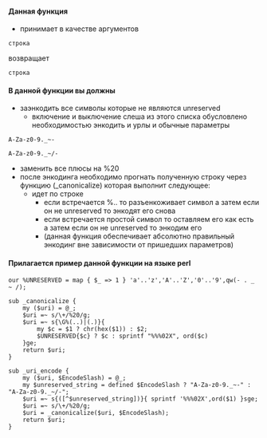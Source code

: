 #### Данная функция
- принимает в качестве аргументов
```
строка
```
возвращает
```
строка
```
#### В данной функции вы должны
- заэнкодить все символы которые не являются unreserved
     - включение и выключение слеша из этого списка обусловлено необходимостью энкодить и урлы и обычные параметры
```
A-Za-z0-9._~-
```
```
A-Za-z0-9._~/-
```
 
- заменить все плюсы на %20
- после энкодинга необходимо прогнать полученную строку через функцию (_canonicalize) которая выполнит следующее:
  - идет по строке
    - если встречается %.. то разъенкоживает символ а затем если он не unreserved то энкодят его снова
    - если встречается простой символ то оставляем его как есть а затем если он не unreserved то энкодим его
    - (данная функция обеспечивает абсолютно правильный энкодинг вне зависимости от пришедших параметров)

#### Прилагается пример данной функции на языке perl
```
our %UNRESERVED = map { $_ => 1 } 'a'..'z','A'..'Z','0'..'9',qw(- . _ ~ /);

sub _canonicalize {
	my ($uri) = @_;
	$uri =~ s/\+/%20/g;
	$uri =~ s{\G%(..)|(.)}{
	    my $c = $1 ? chr(hex($1)) : $2;
	    $UNRESERVED{$c} ? $c : sprintf "%%%02X", ord($c)
	}ge;
	return $uri;
}

sub _uri_encode {
	my ($uri, $EncodeSlash) = @_;
	my $unreserved_string = defined $EncodeSlash ? "A-Za-z0-9._~-" : "A-Za-z0-9._~/-";
	$uri =~ s{([^$unreserved_string])}{ sprintf '%%%02X',ord($1) }sge;
	$uri =~ s/\+/%20/g;
	$uri = _canonicalize($uri, $EncodeSlash);
	return $uri;
}
```
